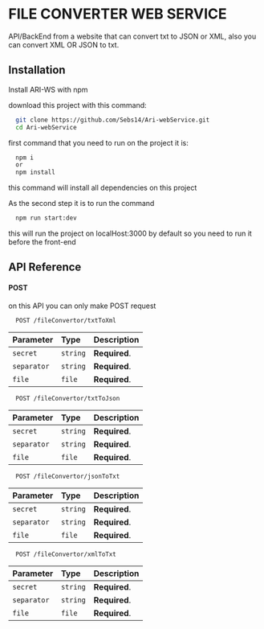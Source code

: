 
# FILE CONVERTER WEB SERVICE

API/BackEnd from a website that can convert txt to JSON or XML, also you can convert XML OR JSON to txt.


## Installation

Install ARI-WS with npm

download this project with this command:
```bash
  git clone https://github.com/Sebs14/Ari-webService.git
  cd Ari-webService
```

first command that you need to run on the project it is:
```bash
  npm i 
  or
  npm install
```
this command will install all dependencies on this project

As the second step it is to run the command
```bash
  npm run start:dev
```

this will run the project on localHost:3000 by default so you need to run it before the front-end

## API Reference

#### POST

on this API you can only make POST request

```http
  POST /fileConvertor/txtToXml
```

| Parameter | Type     | Description                |
| :-------- | :------- | :------------------------- |
| `secret` | `string` | **Required**. |
| `separator` | `string` | **Required**. |
| `file` | `file` | **Required**. |

```http
  POST /fileConvertor/txtToJson
```

| Parameter | Type     | Description                |
| :-------- | :------- | :------------------------- |
| `secret` | `string` | **Required**. |
| `separator` | `string` | **Required**. |
| `file` | `file` | **Required**. |

```http
  POST /fileConvertor/jsonToTxt
```

| Parameter | Type     | Description                |
| :-------- | :------- | :------------------------- |
| `secret` | `string` | **Required**. |
| `separator` | `string` | **Required**. |
| `file` | `file` | **Required**. |

```http
  POST /fileConvertor/xmlToTxt
```

| Parameter | Type     | Description                |
| :-------- | :------- | :------------------------- |
| `secret` | `string` | **Required**. |
| `separator` | `string` | **Required**. |
| `file` | `file` | **Required**. |

